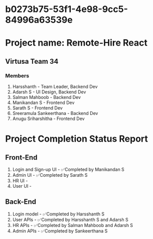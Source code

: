 # b0273b75-53f1-4e98-9cc5-84996a63539e

# Project name: Remote-Hire React
## Virtusa Team 34
### Members
1. Harsshanth - Team Leader, Backend Dev
2. Adarsh S - UI Design, Backend Dev
3. Salman Mahboob - Backend Dev
4. Manikandan S - Frontend Dev
5. Sarath S - Frontend Dev
6. Sreeramula Sankeerthana - Backend Dev
7. Anugu Sriharshitha - Frontend Dev


# Project Completion Status Report

## Front-End
1. Login and Sign-up UI - ✅Completed by Manikandan S
2. Admin UI - ✅Completed by Sarath S
3. HR UI - 
4. User UI - 

## Back-End
1. Login model - ✅Completed by Harsshanth S
2. User APIs - ✅Completed by Harsshanth S and Adarsh S
3. HR APIs - ✅Completed by Salman Mahboob and Adarsh S
4. Admin APIs - ✅Completed by Sankeerthana S
